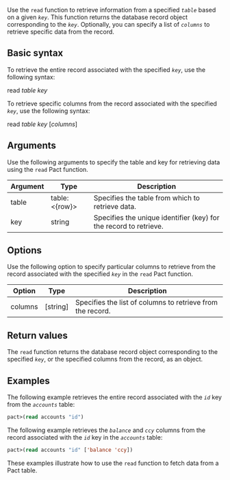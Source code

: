Use the `read` function to retrieve information from a specified *`table`* based on a given *`key`*. This function returns the database record object corresponding to the *`key`*. Optionally, you can specify a list of *`columns`* to retrieve specific data from the record.

## Basic syntax

To retrieve the entire record associated with the specified *`key`*, use the following syntax:

read *table* *key*

To retrieve specific columns from the record associated with the specified *`key`*, use the following syntax:

read *table* *key* [*columns*]

## Arguments

Use the following arguments to specify the table and key for retrieving data using the `read` Pact function.

| Argument | Type | Description |
| --- | --- | --- |
| table | table:<{row}> | Specifies the table from which to retrieve data. |
| key | string | Specifies the unique identifier (key) for the record to retrieve. |

## Options

Use the following option to specify particular columns to retrieve from the record associated with the specified *`key`* in the `read` Pact function.

| Option | Type | Description |
| --- | --- | --- |
| columns | [string] | Specifies the list of columns to retrieve from the record. |

## Return values

The `read` function returns the database record object corresponding to the specified *`key`*, or the specified columns from the record, as an object.

## Examples

The following example retrieves the entire record associated with the *`id`* key from the *`accounts`* table:

```lisp
pact>(read accounts "id")
```

The following example retrieves the *`balance`* and *`ccy`* columns from the record associated with the *`id`* key in the *`accounts`* table:

```lisp
pact>(read accounts "id" ['balance 'ccy])
```

These examples illustrate how to use the `read` function to fetch data from a Pact table.
